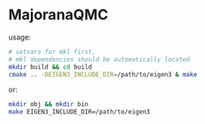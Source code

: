 # MajoranaQMC

usage:

```bash
# setvars for mkl first, 
# mkl dependencies should be automatically located
mkdir build && cd build
cmake .. -DEIGEN3_INCLUDE_DIR=/path/to/eigen3 & make
```

or:

```bash
mkdir obj && mkdir bin
make EIGEN3_INCLUDE_DIR=/path/to/eigen3
```